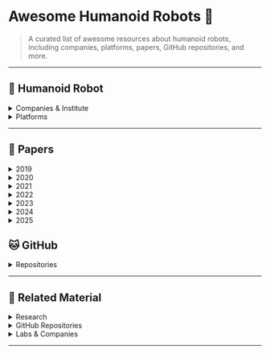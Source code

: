 # Awesome Humanoid Robots 🤖

> A curated list of awesome resources about humanoid robots, including companies, platforms, papers, GitHub repositories, and more.

---

## 🤖 Humanoid Robot

<details>
  <summary>Companies & Institute</summary>

- [**Unitree Robotics**](https://www.unitree.com/cn/)
- [**LimX Dynamics**](https://www.limxdynamics.com/)
- [**Westwood Robotics**](https://www.westwoodrobotics.io/)
- [**APPTRONIK**](https://apptronik.com/)
- [**KEPLER**](https://www.gotokepler.com/home)
- [**ROBOTERA**](https://www.robotera.com/)
- [**AgiBot**](https://www.agibot.com/)
- [**DATAA ROBOTICS**](https://www.dataarobotics.com/zh/)
- [**BostonDynamics**](https://bostondynamics.com/)
- [**Agility Robotics**](https://www.agilityrobotics.com/)
- [**Engineered Arts**](https://engineeredarts.com/)
- [**UBTECH ROBOTICS**](https://www.ubtrobot.com/cn/)
- [**Direct Drive Tech**](https://directdrive.com/)
- [**X-Humanoid (北京人形机器人创新中心)**](https://x-humanoid.com/)
- [**EngineAi**](https://www.engineai.com.cn/)
- [**Leju Robotics**](https://www.lejurobot.cn/zh)
- [**PAL**](https://pal-robotics.com/)
</details>

<details>
  <summary>Platforms</summary>

- [**Awesome Legged Locomotion Learning**](https://github.com/gaiyi7788/awesome-legged-locomotion-learning)
- [**Tien Kung Pro/Lite**](https://x-humanoid.com/opensource.html)
- [**agibot X1**](https://github.com/AgibotTech/agibot_x1_hardware)
- [**TALOS**](https://github.com/pal-robotics/talos_robot)
</details>

---

## 📑 Papers

<details>
  <summary>2019</summary>

<div align="center">
  <img src="assets/2019.png" width="120" />
</div>

- 🏆[**Learning agile and dynamic motor skills for legged robots**](https://www.science.org/doi/10.1126/scirobotics.aau5872)

</details>

<details>
  <summary>2020</summary>

- 🏆[**Learning quadrupedal locomotion over challenging terrain**](https://www.science.org/doi/10.1126/scirobotics.abc5986)
- [**Unsupervised Learning of Visual Features by Contrasting Cluster Assignments**](https://papers.neurips.cc/paper_files/paper/2020/file/70feb62b69f16e0238f741fab228fec2-Paper.pdf)
- [**Sim-to-Real Learning of All Common Bipedal Gaits via Periodic Reward Composition**](https://ieeexplore.ieee.org/document/9561814/)
- [**Sim-to-Real Learning of All Common Bipedal Gaits via Periodic Reward Composition**](https://ieeexplore.ieee.org/document/9561814)
</details>

<details>
  <summary>2021</summary>

- [**AMP: Adversarial Motion Priors for Stylized Physics-Based Character Control**](https://dl.acm.org/doi/abs/10.1145/3450626.3459670)
- [**RMA: Rapid Motor Adaptation for Legged Robots**](https://scispace.com/papers/rma-rapid-motor-adaptation-for-legged-robots-kv6tv6wghu)
- [**Bayesian controller fusion: Leveraging control priors in deep reinforcement learning for robotics**](https://journals.sagepub.com/doi/full/10.1177/02783649231167210)
- [**Isaac Gym: High Performance GPU Based Physics Simulation For Robot Learning**](https://openreview.net/forum?id=fgFBtYgJQX_)
- [**Learning to Walk in Minutes Using Massively Parallel Deep Reinforcement Learning**](https://proceedings.mlr.press/v164/rudin22a/rudin22a.pdf)
</details>

<details>
  <summary>2022</summary>

- 🏆[**Learning robust perceptive locomotion for quadrupedal robots in the wild**](https://www.science.org/doi/10.1126/scirobotics.abk2822)
- [**Learning Visual Locomotion with Cross-Modal Supervision**](https://ieeexplore.ieee.org/document/10160760)
</details>

<details>
  <summary>2023</summary>

- 🏆[**Versatile Multi-Contact Planning and Control for Legged Loco-Manipulation**](https://www.science.org/doi/10.1126/scirobotics.adg5014)
- 🏆[**Reaching the Limit in Autonomous Racing: Optimal Control versus Reinforcement Learning**](https://www.science.org/doi/10.1126/scirobotics.adg1462)
- [**Learning Robust and Agile Legged Locomotion Using Adversarial Motion Priors**](https://ieeexplore.ieee.org/document/10167753)
- [**DreamWaQ: Learning Robust Quadrupedal Locomotion With Implicit Terrain Imagination via Deep Reinforcement Learning**](https://ieeexplore.ieee.org/document/10161144)
- [**BC-IRL: LEARNING GENERALIZABLE REWARD FUNCTIONS FROM DEMONSTRATIONS**](https://openreview.net/forum?id=Ovnwe_sDQW)
- [**Learning Multiple Gaits within Latent Space for Quadruped Robots**](https://www.semanticscholar.org/paper/Learning-Multiple-Gaits-within-Latent-Space-for-Wu-Xue/53bf8e5c182f007d7327323424d6e9c7d9413d8e)
- [**HYBRID INTERNAL MODEL: LEARNING AGILE LEGGED LOCOMOTION WITH SIMULATED ROBOT RESPONSE**](https://openreview.net/forum?id=93LoCyww8o)
</details>

<details>
  <summary>2024</summary>

- [**Humanoid-Gym: Reinforcement Learning for Humanoid Robot with Zero-Shot Sim2Real Transfer**](https://arxiv.org/abs/2404.05695)
- 🏆[**ANYmal Parkour: Learning Agile Navigation for Quadrupedal Robots**](https://www.science.org/doi/10.1126/scirobotics.adi7566)
- [**DTC: Deep Tracking Control**](https://www.science.org/doi/10.1126/scirobotics.adh5401)
- 🏆[**Learning Robust Autonomous Navigation and Locomotion for Wheeled-Legged Robots**](https://www.science.org/doi/10.1126/scirobotics.adi9641)
- [**Whole-body Humanoid Robot Locomotion with Human Reference**](https://ieeexplore.ieee.org/document/10801451)
- [**Extreme Parkour with Legged Robots**](https://ieeexplore.ieee.org/document/10610200)
- [**PIE: Parkour with Implicit-Explicit Learning Framework for Legged Robots**](https://arxiv.org/abs/2408.13740)
</details>

<details>
  <summary>2025</summary>

- [**Humanoid Locomotion and Manipulation: Current Progress and Challenges in Control, Planning, and Learning**](https://arxiv.org/abs/2408.13740)
- [**MuJoCo Playground**](https://arxiv.org/html/2502.08844v1)
</details>

## 🐱 GitHub

<details>
  <summary>Repositories</summary>

- [**legged_gym**](https://github.com/leggedrobotics/legged_gym/tree/master)   
  - From ETH RSL
- [**humanoid-gym**](https://github.com/roboterax/humanoid-gym)
  - From Robotera
- [**mujoco_playground**](https://github.com/google-deepmind/mujoco_playground)
  - From DeepMind
</details>

---

## 🌟 Related Material

<details>
  <summary>Research</summary>

- [**Learning agile and dynamic motor skills for legged robots**](https://www.science.org/doi/10.1126/scirobotics.aau5872)

</details>

<details>
  <summary>GitHub Repositories</summary>

- [**Awesome Quadrupedal Robots**](https://github.com/curieuxjy/Awesome_Quadrupedal_Robots)
- [**Awesome Isaac Gym**](https://github.com/robotlearning123/awesome-isaac-gym)

</details>

<details>
  <summary>Labs & Companies</summary>

- [**Unitree Robotics**](https://www.unitree.com/cn/)   
  - Description: TODO

</details>

---

